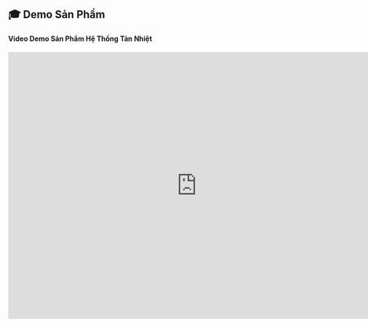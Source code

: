 ## 🎓 Demo Sản Phẩm

#### Video Demo Sản Phẩm Hệ Thống Tản Nhiệt
<iframe width="766" height="543" src="https://www.youtube.com/embed/vwZRSlxhgT8" title="Demo Hệ Thống Tản Nhiệt | Cơ sở và Ứng dung IoT | HCMUTE" frameborder="0" allow="accelerometer; autoplay; clipboard-write; encrypted-media; gyroscope; picture-in-picture; web-share" referrerpolicy="strict-origin-when-cross-origin" allowfullscreen></iframe>